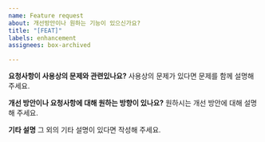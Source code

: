 ```yaml
---
name: Feature request
about: 개선방안이나 원하는 기능이 있으신가요?
title: "[FEAT]"
labels: enhancement
assignees: box-archived

---
```


**요청사항이 사용상의 문제와 관련있나요?**
사용상의 문제가 있다면 문제를 함께 설명해 주세요.

**개선 방안이나 요청사항에 대해 원하는 방향이 있나요?**
원하시는 개선 방안에 대해 설명해 주세요.

**기타 설명**
그 외의 기타 설명이 있다면 작성해 주세요.

